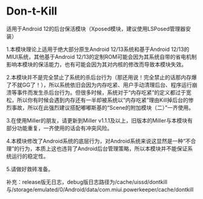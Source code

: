 # Don-t-Kill

适用于Android 12的后台保活模块（Xposed模块，建议使用LSPosed管理器安装）



1.本模块理论上适用于绝大部分原生Android 12/13系统和基于Android 12/13的MIUI系统，其他基于Android 12/13的定制ROM可能会因为其系统自带的省电机制影响本模块的保活能力，也有可能会因为其对内核的修改而导致本模块失效。

2.本模块并不是完全禁止了系统的杀后台行为（那还用说！完全禁止的话那内存爆了不就GG了！），所以系统依旧会因为内存吃紧、用户手动清理后台、程序运行崩溃等事件而发生杀后台行为。但很多时候，系统对于“内存吃紧”的定义都过于宽松，所以你有时候会遇到内存还有一半却被系统以“内存吃紧”理由Kill掉后台的惨烈事故，所以在此强烈建议搭配嘟嘟斯基的“Scene的附加模块（二）”一齐使用。

3.在使用Miller的朋友，请更新到Miller v1.1.1及以上，旧版本的Miller与本模块有部分功能重复，一齐使用的话会有冲突风险。

4.本模块修改了Android系统的底层行为，对Android系统来说这显然是一种“不合理”的行为，本质上这也违背了Android后台管理策略，所以本模块并不能保证系统运行的稳定性。

5.请做好救砖准备。



补充：release版无日志，debug版日志路径为/cache/uissd/dontkill与/storage/emulated/0/Android/data/com.miui.powerkeeper/cache/dontkill
